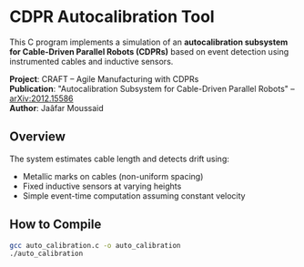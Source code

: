 # CDPR Autocalibration Tool

This C program implements a simulation of an **autocalibration subsystem for Cable-Driven Parallel Robots (CDPRs)** based on event detection using instrumented cables and inductive sensors.

**Project**: CRAFT – Agile Manufacturing with CDPRs  
**Publication**: "Autocalibration Subsystem for Cable-Driven Parallel Robots" – [arXiv:2012.15586](https://arxiv.org/abs/2012.15586)  
**Author**: Jaâfar Moussaid

## Overview
The system estimates cable length and detects drift using:
- Metallic marks on cables (non-uniform spacing)
- Fixed inductive sensors at varying heights
- Simple event-time computation assuming constant velocity

## How to Compile
```bash
gcc auto_calibration.c -o auto_calibration
./auto_calibration
